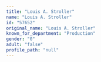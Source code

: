 ```yaml
---
title: "Louis A. Stroller"
name: "Louis A. Stroller"
id: "57652"
original_name: "Louis A. Stroller"
known_for_department: "Production"
gender: "0"
adult: "false"
profile_path: "null"
---
```

